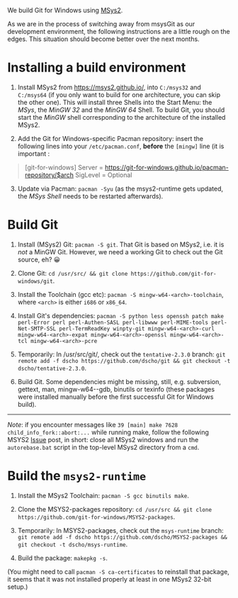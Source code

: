 We build Git for Windows using [MSys2](https://msys2.github.io/).

As we are in the process of switching away from msysGit as our development environment, the following instructions are a little rough on the edges. This situation should become better over the next months.

# Installing a build environment

1. Install MSys2 from https://msys2.github.io/, into `C:/msys32` and `C:/msys64` (if you only want to build for one architecture, you can skip the other one). This will install three Shells into the Start Menu: the *MSys*, the *MinGW 32* and the *MinGW 64* Shell. To build Git, you should start the *MinGW* shell corresponding to the architecture of the installed MSys2.

2. Add the Git for Windows-specific Pacman repository: insert the following lines into your `/etc/pacman.conf`, **before** the `[mingw]` line (it is important :
> [git-for-windows]
> Server = https://git-for-windows.github.io/pacman-repository/$arch
> SigLevel = Optional

3. Update via Pacman: `pacman -Syu` (as the msys2-runtime gets updated, the *MSys Shell* needs to be restarted afterwards).

# Build Git

1. Install (MSys2) Git: `pacman -S git`. That Git is based on MSys2, i.e. it is *not* a MinGW Git. However, we need a working Git to check out the Git source, eh? :grinning: 

2. Clone Git: `cd /usr/src/ && git clone https://github.com/git-for-windows/git`.

3. Install the Toolchain (gcc etc): `pacman -S mingw-w64-<arch>-toolchain`, where `<arch>` is either `i686` or `x86_64`.

4. Install Git's dependencies: `pacman -S python less openssh patch make perl-Error perl perl-Authen-SASL perl-libwww perl-MIME-tools perl-Net-SMTP-SSL perl-TermReadKey winpty-git mingw-w64-<arch>-curl mingw-w64-<arch>-expat mingw-w64-<arch>-openssl mingw-w64-<arch>-tcl mingw-w64-<arch>-pcre`

5. Temporarily: In /usr/src/git/, check out the `tentative-2.3.0` branch: `git remote add -f dscho https://github.com/dscho/git && git checkout -t dscho/tentative-2.3.0`.

6. Build Git. Some dependencies might be missing, still, e.g. subversion, gettext, man, mingw-w64-<arch>-gdb, binutils or texinfo (these packages were installed manually before the first successful Git for Windows build).

***

_Note_: if you encounter messages like `39 [main] make 7628 child_info_fork::abort:...` while running make, follow the following MSYS2 [Issue](http://sourceforge.net/p/msys2/tickets/74/) post, in short: close all MSys2 windows and run the `autorebase.bat` script in the top-level MSys2 directory from a `cmd`.

# Build the `msys2-⁠runtime`

1. Install the MSys2 Toolchain: `pacman -⁠S gcc binutils make`.

2. Clone the MSYS2-packages repository: `cd /usr/src && git clone https://github.com/git-for-windows/MSYS2-packages`.

3. Temporarily: In MSYS2-packages, check out the `msys-runtime` branch: `git remote add -f dscho https://github.com/dscho/MSYS2-packages && git checkout -t dscho/msys-runtime`.

4. Build the package: `makepkg -⁠s`.

(You might need to call `pacman -S ca-certificates` to reinstall that package, it seems that it was not installed properly at least in one MSys2 32-bit setup.)